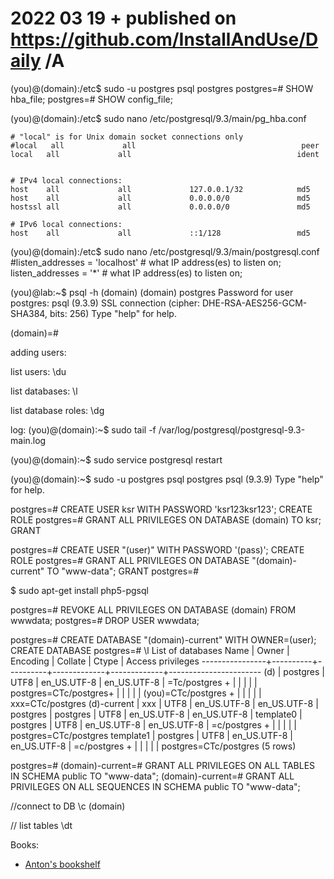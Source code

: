 # 2022 03 19  + published on https://github.com/InstallAndUse/Daily /A


(you)@(domain):/etc$ sudo -u postgres psql postgres
    postgres=# SHOW hba_file;
    postgres=# SHOW config_file;

(you)@(domain):/etc$ sudo nano /etc/postgresql/9.3/main/pg_hba.conf

    # "local" is for Unix domain socket connections only
    #local   all             all                                     peer
    local   all             all                                     ident


    # IPv4 local connections:
    host    all             all             127.0.0.1/32            md5
    host    all             all             0.0.0.0/0               md5
    hostssl all             all             0.0.0.0/0               md5

    # IPv6 local connections:
    host    all             all             ::1/128                 md5

(you)@(domain):/etc$ sudo nano /etc/postgresql/9.3/main/postgresql.conf
    #listen_addresses = 'localhost'         # what IP address(es) to listen on;
    listen_addresses = '*'         # what IP address(es) to listen on;


(you)@lab:~$ psql -h (domain) (domain) postgres
Password for user postgres:
psql (9.3.9)
SSL connection (cipher: DHE-RSA-AES256-GCM-SHA384, bits: 256)
Type "help" for help.

(domain)=#


adding users:

list users:
\du

list databases:
\l

list database roles:
\dg

log:
(you)@(domain):~$ sudo tail -f /var/log/postgresql/postgresql-9.3-main.log

(you)@(domain):~$ sudo service postgresql restart

(you)@(domain):~$ sudo -u postgres psql postgres
psql (9.3.9)
Type "help" for help.

postgres=# CREATE USER ksr WITH PASSWORD 'ksr123ksr123';
CREATE ROLE
postgres=# GRANT ALL PRIVILEGES ON DATABASE (domain) TO ksr;
GRANT


postgres=# CREATE USER "(user)" WITH PASSWORD '(pass)';
CREATE ROLE
postgres=# GRANT ALL PRIVILEGES ON DATABASE "(domain)-current" TO "www-data";
GRANT
postgres=#

$ sudo apt-get install php5-pgsql

postgres=# REVOKE ALL PRIVILEGES ON DATABASE (domain) FROM wwwdata;
postgres=# DROP USER wwwdata;

postgres=# CREATE DATABASE "(domain)-current" WITH OWNER=(user);
    CREATE DATABASE
postgres=# \l
                                    List of databases
      Name      |  Owner   | Encoding |   Collate   |    Ctype    |   Access privileges
----------------+----------+----------+-------------+-------------+-----------------------
 (d)            | postgres | UTF8     | en_US.UTF-8 | en_US.UTF-8 | =Tc/postgres         +
                |          |          |             |             | postgres=CTc/postgres+
                |          |          |             |             | (you)=CTc/postgres   +
                |          |          |             |             | xxx=CTc/postgres
 (d)-current    | xxx      | UTF8     | en_US.UTF-8 | en_US.UTF-8 |
 postgres       | postgres | UTF8     | en_US.UTF-8 | en_US.UTF-8 |
 template0      | postgres | UTF8     | en_US.UTF-8 | en_US.UTF-8 | =c/postgres          +
                |          |          |             |             | postgres=CTc/postgres
 template1      | postgres | UTF8     | en_US.UTF-8 | en_US.UTF-8 | =c/postgres          +
                |          |          |             |             | postgres=CTc/postgres
(5 rows)

postgres=#
(domain)-current=# GRANT ALL PRIVILEGES ON ALL TABLES IN SCHEMA public TO "www-data";
(domain)-current=# GRANT ALL PRIVILEGES ON ALL SEQUENCES IN SCHEMA public TO "www-data";

//connect to DB
\c (domain)

// list tables
\dt



Books:
- [Anton's bookshelf](https://og2k.com/books/)
